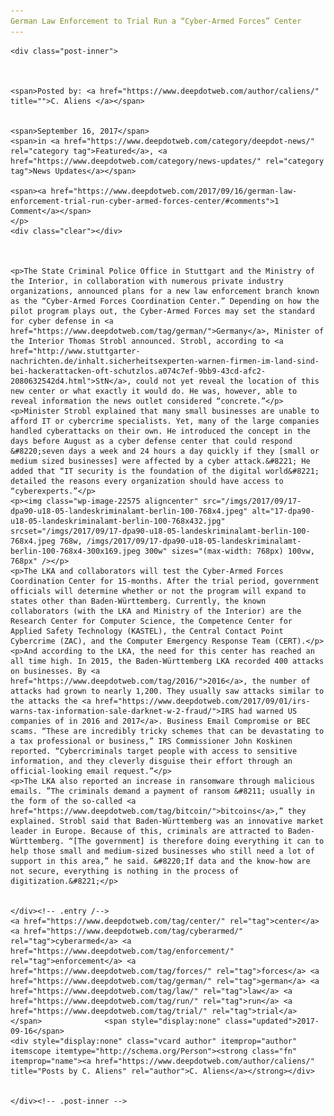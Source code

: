 ```yaml
---
German Law Enforcement to Trial Run a “Cyber-Armed Forces” Center
---
```

<article class="post-listing post-22570 post type-post status-publish format-standard has-post-thumbnail hentry 
 tag-center tag-cyberarmed tag-enforcement tag-forces tag-german tag-law tag-run tag-trial">
    
    <div class="post-inner">
    
    
        
    <span>Posted by: <a href="https://www.deepdotweb.com/author/caliens/" title="">C. Aliens </a></span>
    
    
    <span>September 16, 2017</span>
    <span>in <a href="https://www.deepdotweb.com/category/deepdot-news/" rel="category tag">Featured</a>, <a href="https://www.deepdotweb.com/category/news-updates/" rel="category tag">News Updates</a></span>
    
    <span><a href="https://www.deepdotweb.com/2017/09/16/german-law-enforcement-trial-run-cyber-armed-forces-center/#comments">1 Comment</a></span>
    </p>
    <div class="clear"></div>
    
    
    
    <p>The State Criminal Police Office in Stuttgart and the Ministry of the Interior, in collaboration with numerous private industry organizations, announced plans for a new law enforcement branch known as the “Cyber-Armed Forces Coordination Center.” Depending on how the pilot program plays out, the Cyber-Armed Forces may set the standard for cyber defense in <a href="https://www.deepdotweb.com/tag/german/">Germany</a>, Minister of the Interior Thomas Strobl announced. Strobl, according to <a href="http://www.stuttgarter-nachrichten.de/inhalt.sicherheitsexperten-warnen-firmen-im-land-sind-bei-hackerattacken-oft-schutzlos.a074c7ef-9bb9-43cd-afc2-2080632542d4.html">StN</a>, could not yet reveal the location of this new center or what exactly it would do. He was, however, able to reveal information the news outlet considered “concrete.”</p>
    <p>Minister Strobl explained that many small businesses are unable to afford IT or cybercrime specialists. Yet, many of the large companies handled cyberattacks on their own. He introduced the concept in the days before August as a cyber defense center that could respond &#8220;seven days a week and 24 hours a day quickly if they [small or medium sized businesses] were affected by a cyber attack.&#8221; He added that “IT security is the foundation of the digital world&#8221; detailed the reasons every organization should have access to “cyberexperts.”</p>
    <p><img class="wp-image-22575 aligncenter" src="/imgs/2017/09/17-dpa90-u18-05-landeskriminalamt-berlin-100-768x4.jpeg" alt="17-dpa90-u18-05-landeskriminalamt-berlin-100-768x432.jpg" srcset="/imgs/2017/09/17-dpa90-u18-05-landeskriminalamt-berlin-100-768x4.jpeg 768w, /imgs/2017/09/17-dpa90-u18-05-landeskriminalamt-berlin-100-768x4-300x169.jpeg 300w" sizes="(max-width: 768px) 100vw, 768px" /></p>
    <p>The LKA and collaborators will test the Cyber-Armed Forces Coordination Center for 15-months. After the trial period, government officials will determine whether or not the program will expand to states other than Baden-Württemberg. Currently, the known collaborators (with the LKA and Ministry of the Interior) are the Research Center for Computer Science, the Competence Center for Applied Safety Technology (KASTEL), the Central Contact Point Cybercrime (ZAC), and the Computer Emergency Response Team (CERT).</p>
    <p>And according to the LKA, the need for this center has reached an all time high. In 2015, the Baden-Württemberg LKA recorded 400 attacks on businesses. By <a href="https://www.deepdotweb.com/tag/2016/">2016</a>, the number of attacks had grown to nearly 1,200. They usually saw attacks similar to the attacks the <a href="https://www.deepdotweb.com/2017/09/01/irs-warns-tax-information-sale-darknet-w-2-fraud/">IRS had warned US companies of in 2016 and 2017</a>. Business Email Compromise or BEC scams. “These are incredibly tricky schemes that can be devastating to a tax professional or business,” IRS Commissioner John Koskinen reported. “Cybercriminals target people with access to sensitive information, and they cleverly disguise their effort through an official-looking email request.”</p>
    <p>The LKA also reported an increase in ransomware through malicious emails. ”The criminals demand a payment of ransom &#8211; usually in the form of the so-called <a href="https://www.deepdotweb.com/tag/bitcoin/">bitcoins</a>,” they explained. Strobl said that Baden-Württemberg was an innovative market leader in Europe. Because of this, criminals are attracted to Baden-Württemberg. “[The government] is therefore doing everything it can to help those small and medium-sized businesses who still need a lot of support in this area,” he said. &#8220;If data and the know-how are not secure, everything is nothing in the process of digitization.&#8221;</p>
    
    
    </div><!-- .entry /-->
    <a href="https://www.deepdotweb.com/tag/center/" rel="tag">center</a> <a href="https://www.deepdotweb.com/tag/cyberarmed/" rel="tag">cyberarmed</a> <a href="https://www.deepdotweb.com/tag/enforcement/" rel="tag">enforcement</a> <a href="https://www.deepdotweb.com/tag/forces/" rel="tag">forces</a> <a href="https://www.deepdotweb.com/tag/german/" rel="tag">german</a> <a href="https://www.deepdotweb.com/tag/law/" rel="tag">law</a> <a href="https://www.deepdotweb.com/tag/run/" rel="tag">run</a> <a href="https://www.deepdotweb.com/tag/trial/" rel="tag">trial</a></span>				<span style="display:none" class="updated">2017-09-16</span>
    <div style="display:none" class="vcard author" itemprop="author" itemscope itemtype="http://schema.org/Person"><strong class="fn" itemprop="name"><a href="https://www.deepdotweb.com/author/caliens/" title="Posts by C. Aliens" rel="author">C. Aliens</a></strong></div>
    
    
    </div><!-- .post-inner -->
</article><!-- .post-listing -->

